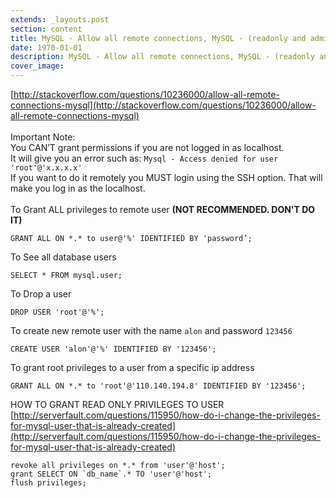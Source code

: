 ```yaml
---
extends: _layouts.post
section: content
title: MySQL - Allow all remote connections, MySQL - (readonly and admin)
date: 1970-01-01
description: MySQL - Allow all remote connections, MySQL - (readonly and admin)
cover_image: 
---
```


[http://stackoverflow.com/questions/10236000/allow-all-remote-connections-mysql](http://stackoverflow.com/questions/10236000/allow-all-remote-connections-mysql)
<br><br>
Important Note:<br>
You CAN’T grant permissions if you are not logged in as localhost.<br> 
It will give you an error such as: `Mysql - Access denied for user 'root'@'x.x.x.x'` <br>
If you want to do it remotely you MUST login using the SSH option. That will make you log in as the localhost. <br>
<br>
To Grant ALL privileges to remote user **(NOT RECOMMENDED. DON'T DO IT)** 
```mysql
GRANT ALL ON *.* to user@'%' IDENTIFIED BY 'password’;
``` 
To See all database users
```mysql
SELECT * FROM mysql.user;
```
To Drop a user
```mysql
DROP USER 'root'@'%';
```
To create new remote user with the name `alon` and password `123456`
```mysql
CREATE USER 'alon'@'%' IDENTIFIED BY '123456';
```
To grant root privileges to a user from a specific ip address
```mysql
GRANT ALL ON *.* to 'root'@'110.140.194.8' IDENTIFIED BY '123456';
```
HOW TO GRANT READ ONLY PRIVILEGES TO USER <br>
[http://serverfault.com/questions/115950/how-do-i-change-the-privileges-for-mysql-user-that-is-already-created](http://serverfault.com/questions/115950/how-do-i-change-the-privileges-for-mysql-user-that-is-already-created)
```mysql
revoke all privileges on *.* from 'user'@'host';
grant SELECT ON `db_name`.* TO 'user'@'host';
flush privileges;
```